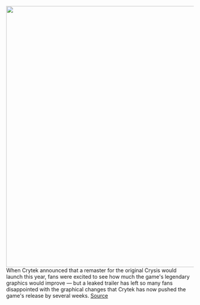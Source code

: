 <img src='https://cdn.vox-cdn.com/thumbor/5MFLYgz-rHfqaQ52v8MjYHKCgdw=/0x0:1280x720/1200x800/filters:focal(538x258:742x462)/cdn.vox-cdn.com/uploads/chorus_image/image/67007918/maxresdefault_2_18.0.jpg' width='700px' /><br/>
When Crytek announced that a remaster for the original Crysis would launch this year, fans were excited to see how much the game's legendary graphics would improve — but a leaked trailer has left so many fans disappointed with the graphical changes that Crytek has now pushed the game's release by several weeks.
<a href='https://www.theverge.com/2020/7/1/21310742/crysis-remastered-delayed-leaked-trailer-backlash'> Source <a/>